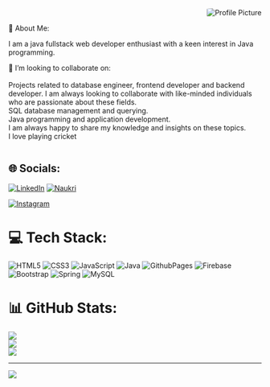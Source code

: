 <div style="display:flex;">
  <div style="flex:2;">
     <div style="flex:1;text-align:right;">
    
 <img src="https://camo.githubusercontent.com/8bf6f6d78abc81fcf9c49f10649423e73ea44bc248e83aaae8759d401c829a84/68747470733a2f2f70687973696373677572756b756c2e66696c65732e776f726470726573732e636f6d2f323031392f30322f6368617261637465722d312e676966" alt="Profile Picture" style="max-width:30%; border-radius:10%; float:right;">

  
  </div>
    
     
   <br>💫 About Me:

  I am a java fullstack web developer enthusiast with a keen interest in Java programming. 
  
  👯 I’m looking to collaborate on:<br><br>Projects related to database engineer, frontend developer and backend developer. I am always looking to collaborate with like-minded individuals who are passionate about these fields.<br>SQL database management and querying.<br>Java programming and application development.<br>I am always happy to share my knowledge and insights on these topics.<br>I love playing cricket 
  
  </div>
 
</div>

## 🌐 Socials:
[![LinkedIn](https://img.shields.io/badge/LinkedIn-%230077B5.svg?logo=linkedin&logoColor=white)](https://www.linkedin.com/in/harshkumarubale/)
[![Naukri](https://raw.githubusercontent.com/harshubale/harshubale/main/naukri_logo.png)](https://www.naukri.com/mnjuser/profile)

[![Instagram](https://img.shields.io/badge/Instagram-%23E4405F.svg?logo=Instagram&logoColor=white)](https://www.instagram.com/harxhhh_001/?utm_source=qr)



# 💻 Tech Stack:
![HTML5](https://img.shields.io/badge/html5-%23E34F26.svg?style=for-the-badge&logo=html5&logoColor=white) ![CSS3](https://img.shields.io/badge/css3-%231572B6.svg?style=for-the-badge&logo=css3&logoColor=white) ![JavaScript](https://img.shields.io/badge/javascript-%23323330.svg?style=for-the-badge&logo=javascript&logoColor=%23F7DF1E) ![Java](https://img.shields.io/badge/java-%23ED8B00.svg?style=for-the-badge&logo=openjdk&logoColor=white) ![GithubPages](https://img.shields.io/badge/github%20pages-121013?style=for-the-badge&logo=github&logoColor=white) ![Firebase](https://img.shields.io/badge/firebase-%23039BE5.svg?style=for-the-badge&logo=firebase) ![Bootstrap](https://img.shields.io/badge/bootstrap-%238511FA.svg?style=for-the-badge&logo=bootstrap&logoColor=white) ![Spring](https://img.shields.io/badge/spring-%236DB33F.svg?style=for-the-badge&logo=spring&logoColor=white) ![MySQL](https://img.shields.io/badge/mysql-4479A1.svg?style=for-the-badge&logo=mysql&logoColor=white)
# 📊 GitHub Stats:
![](https://github-readme-stats.vercel.app/api?username=HarshUbale&theme=dark&hide_border=false&include_all_commits=false&count_private=false)<br/>
![](https://github-readme-streak-stats.herokuapp.com/?user=HarshUbale&theme=dark&hide_border=false)<br/>
![](https://github-readme-stats.vercel.app/api/top-langs/?username=HarshUbale&theme=dark&hide_border=false&include_all_commits=false&count_private=false&layout=compact)

---
[![](https://visitcount.itsvg.in/api?id=HarshUbale&icon=0&color=0)](https://visitcount.itsvg.in)

<!-- Proudly created with GPRM ( https://gprm.itsvg.in ) -->
